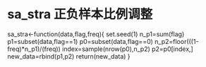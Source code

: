 # sa_stra 正负样本比例调整
sa_stra<-function(data,flag,freq){
	set.seed(1)
	n_p1=sum(flag)
	p1=subset(data,flag==1)
	p0=subset(data,flag==0)
	n_p2=floor(((1-freq)*n_p1)/(freq))
    index=sample(nrow(p0),n_p2)
    p2=p0[index,]
    new_data=rbind(p1,p2)
    return(new_data)
}
